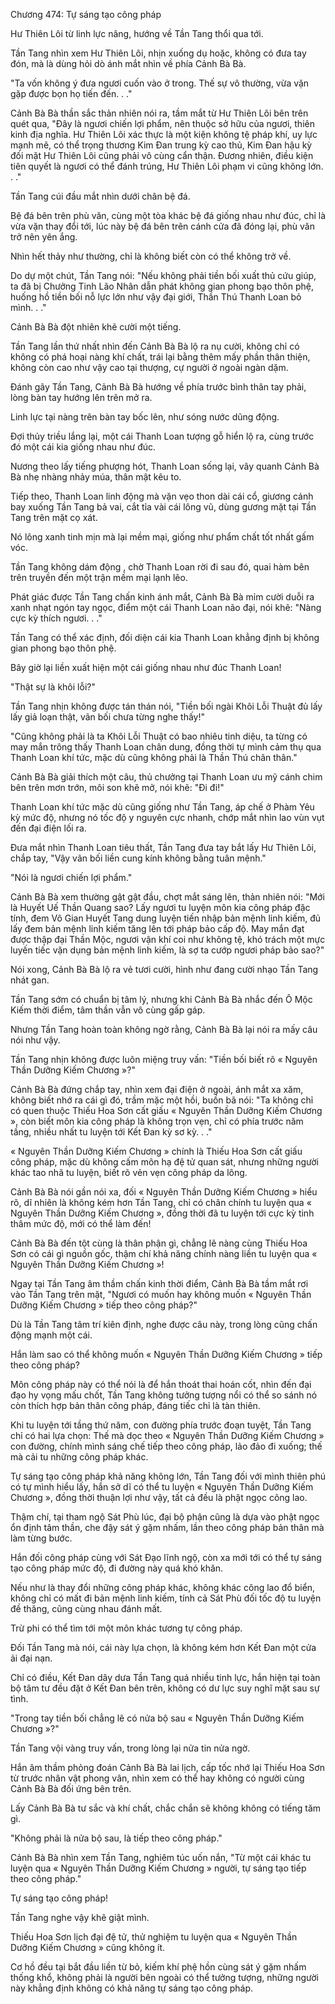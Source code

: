 




Chương 474: Tự sáng tạo công pháp


Hư Thiên Lôi từ linh lực nâng, hướng về Tần Tang thổi qua tới.

Tần Tang nhìn xem Hư Thiên Lôi, nhịn xuống dụ hoặc, không có đưa tay đón, mà là dùng hỏi dò ánh mắt nhìn về phía Cảnh Bà Bà.

"Ta vốn không ý đưa ngươi cuốn vào ở trong. Thế sự vô thường, vừa vặn gặp được bọn họ tiến đến. . ."

Cảnh Bà Bà thần sắc thản nhiên nói ra, tầm mắt từ Hư Thiên Lôi bên trên quét qua, "Đây là ngươi chiến lợi phẩm, nên thuộc sở hữu của ngươi, thiên kinh địa nghĩa. Hư Thiên Lôi xác thực là một kiện không tệ pháp khí, uy lực mạnh mẽ, có thể trọng thương Kim Đan trung kỳ cao thủ, Kim Đan hậu kỳ đối mặt Hư Thiên Lôi cũng phải vô cùng cẩn thận. Đương nhiên, điều kiện tiên quyết là ngươi có thể đánh trúng, Hư Thiên Lôi phạm vi cũng không lớn. . ."

Tần Tang cúi đầu mắt nhìn dưới chân bệ đá.

Bệ đá bên trên phù văn, cùng một tòa khác bệ đá giống nhau như đúc, chỉ là vừa vặn thay đổi tới, lúc này bệ đá bên trên cánh cửa đã đóng lại, phù văn trở nên yên ắng.

Nhìn hết thảy như thường, chỉ là không biết còn có thể không trở về.

Do dự một chút, Tần Tang nói: "Nếu không phải tiền bối xuất thủ cứu giúp, ta đã bị Chưởng Tinh Lão Nhân dẫn phát không gian phong bạo thôn phệ, huống hồ tiền bối nỗ lực lớn như vậy đại giới, Thần Thú Thanh Loan bỏ mình. . ."

Cảnh Bà Bà đột nhiên khẽ cười một tiếng.

Tần Tang lần thứ nhất nhìn đến Cảnh Bà Bà lộ ra nụ cười, không chỉ có không có phá hoại nàng khí chất, trái lại bằng thêm mấy phần thân thiện, không còn cao như vậy cao tại thượng, cự người ở ngoài ngàn dặm.

Đánh gãy Tần Tang, Cảnh Bà Bà hướng về phía trước bình thân tay phải, lòng bàn tay hướng lên trên mở ra.

Linh lực tại nàng trên bàn tay bốc lên, như sóng nước dũng động.

Đợi thủy triều lắng lại, một cái Thanh Loan tượng gỗ hiển lộ ra, cùng trước đó một cái kia giống nhau như đúc.

Nương theo lấy tiếng phượng hót, Thanh Loan sống lại, vây quanh Cảnh Bà Bà nhẹ nhàng nhảy múa, thân mật kêu to.

Tiếp theo, Thanh Loan linh động mà vặn vẹo thon dài cái cổ, giương cánh bay xuống Tần Tang bả vai, cắt tỉa vài cái lông vũ, dùng gương mặt tại Tần Tang trên mặt cọ xát.

Nó lông xanh tinh mịn mà lại mềm mại, giống như phẩm chất tốt nhất gấm vóc.

Tần Tang không dám động , chờ Thanh Loan rời đi sau đó, quai hàm bên trên truyền đến một trận mềm mại lạnh lẽo.

Phát giác được Tần Tang chấn kinh ánh mắt, Cảnh Bà Bà mỉm cười duỗi ra xanh nhạt ngón tay ngọc, điểm một cái Thanh Loan não đại, nói khẽ: "Nàng cực kỳ thích ngươi. . ."

Tần Tang có thể xác định, đối diện cái kia Thanh Loan khẳng định bị không gian phong bạo thôn phệ.

Bây giờ lại liền xuất hiện một cái giống nhau như đúc Thanh Loan!

"Thật sự là khôi lỗi?"

Tần Tang nhịn không được tán thán nói, "Tiền bối ngài Khôi Lỗi Thuật đủ lấy lấy giả loạn thật, vãn bối chưa từng nghe thấy!"

"Cũng không phải là ta Khôi Lỗi Thuật có bao nhiêu tinh diệu, ta từng có may mắn trông thấy Thanh Loan chân dung, đồng thời tự mình cảm thụ qua Thanh Loan khí tức, mặc dù cũng không phải là Thần Thú chân thân."

Cảnh Bà Bà giải thích một câu, thủ chưởng tại Thanh Loan ưu mỹ cánh chim bên trên mơn trớn, môi son khẽ mở, nói khẽ: "Đi đi!"

Thanh Loan khí tức mặc dù cũng giống như Tần Tang, áp chế ở Phàm Yêu kỳ mức độ, nhưng nó tốc độ y nguyên cực nhanh, chớp mắt nhìn lao vùn vụt đến đại điện lối ra.

Đưa mắt nhìn Thanh Loan tiêu thất, Tần Tang đưa tay bắt lấy Hư Thiên Lôi, chắp tay, "Vậy vãn bối liền cung kính không bằng tuân mệnh."

"Nói là ngươi chiến lợi phẩm."

Cảnh Bà Bà xem thường gật gật đầu, chợt mắt sáng lên, thản nhiên nói: "Mới là Huyết Uế Thần Quang sao? Lấy ngươi tu luyện môn kia công pháp đặc tính, đem Vô Gian Huyết Tang dung luyện tiến nhập bản mệnh linh kiếm, đủ lấy đem bản mệnh linh kiếm tăng lên tới pháp bảo cấp độ. May mắn đạt được thập đại Thần Mộc, ngươi vận khí coi như không tệ, khó trách một mực luyến tiếc vận dụng bản mệnh linh kiếm, là sợ ta cướp ngươi pháp bảo sao?"

Nói xong, Cảnh Bà Bà lộ ra vẻ tươi cười, hình như đang cười nhạo Tần Tang nhát gan.

Tần Tang sớm có chuẩn bị tâm lý, nhưng khi Cảnh Bà Bà nhắc đến Ô Mộc Kiếm thời điểm, tâm thần vẫn vô cùng gấp gáp.

Nhưng Tần Tang hoàn toàn không ngờ rằng, Cảnh Bà Bà lại nói ra mấy câu nói như vậy.

Tần Tang nhịn không được luôn miệng truy vấn: "Tiền bối biết rõ « Nguyên Thần Dưỡng Kiếm Chương »?"

Cảnh Bà Bà đứng chắp tay, nhìn xem đại điện ở ngoài, ánh mắt xa xăm, không biết nhớ ra cái gì đó, trầm mặc một hồi, buồn bã nói: "Ta không chỉ có quen thuộc Thiếu Hoa Sơn cất giấu « Nguyên Thần Dưỡng Kiếm Chương », còn biết môn kia công pháp là không trọn vẹn, chỉ có phía trước năm tầng, nhiều nhất tu luyện tới Kết Đan kỳ sơ kỳ. . ."

« Nguyên Thần Dưỡng Kiếm Chương » chính là Thiếu Hoa Sơn cất giấu công pháp, mặc dù không cấm môn hạ đệ tử quan sát, nhưng những người khác tao nhã tu luyện, biết rõ vẻn vẹn công pháp da lông.

Cảnh Bà Bà nói gần nói xa, đối « Nguyên Thần Dưỡng Kiếm Chương » hiểu rõ, dĩ nhiên là không kém hơn Tần Tang, chỉ có chân chính tu luyện qua « Nguyên Thần Dưỡng Kiếm Chương », đồng thời đã tu luyện tới cực kỳ tinh thâm mức độ, mới có thể làm đến!

Cảnh Bà Bà đến tột cùng là thân phận gì, chẳng lẽ nàng cùng Thiếu Hoa Sơn có cái gì nguồn gốc, thậm chí khả năng chính nàng liền tu luyện qua « Nguyên Thần Dưỡng Kiếm Chương »!

Ngay tại Tần Tang âm thầm chấn kinh thời điểm, Cảnh Bà Bà tầm mắt rơi vào Tần Tang trên mặt, "Ngươi có muốn hay không muốn « Nguyên Thần Dưỡng Kiếm Chương » tiếp theo công pháp?"

Dù là Tần Tang tâm trí kiên định, nghe được câu này, trong lòng cũng chấn động mạnh một cái.

Hắn làm sao có thể không muốn « Nguyên Thần Dưỡng Kiếm Chương » tiếp theo công pháp?

Môn công pháp này có thể nói là để hắn thoát thai hoán cốt, nhìn đến đại đạo hy vọng mấu chốt, Tần Tang không tưởng tượng nổi có thể so sánh nó còn thích hợp bản thân công pháp, đáng tiếc chỉ là tàn thiên.

Khi tu luyện tới tầng thứ năm, con đường phía trước đoạn tuyệt, Tần Tang chỉ có hai lựa chọn: Thế mà dọc theo « Nguyên Thần Dưỡng Kiếm Chương » con đường, chính mình sáng chế tiếp theo công pháp, lảo đảo đi xuống; thế mà cải tu những công pháp khác.

Tự sáng tạo công pháp khả năng không lớn, Tần Tang đối với mình thiên phú có tự mình hiểu lấy, hắn sở dĩ có thể tu luyện « Nguyên Thần Dưỡng Kiếm Chương », đồng thời thuận lợi như vậy, tất cả đều là phật ngọc công lao.

Thậm chí, tại tham ngộ Sát Phù lúc, đại bộ phận cũng là dựa vào phật ngọc ổn định tâm thần, che đậy sát ý gặm nhấm, lần theo công pháp bản thân mà làm từng bước.

Hắn đối công pháp cùng với Sát Đạo lĩnh ngộ, còn xa mới tới có thể tự sáng tạo công pháp mức độ, đi đường này quá khó khăn.

Nếu như là thay đổi những công pháp khác, không khác công lao đổ biển, không chỉ có mất đi bản mệnh linh kiếm, tính cả Sát Phù đối tốc độ tu luyện đề thăng, cũng cùng nhau đánh mất.

Trừ phi có thể tìm tới một môn khác tương tự công pháp.

Đối Tần Tang mà nói, cái này lựa chọn, là không kém hơn Kết Đan một cửa ải đại nạn.

Chỉ có điều, Kết Đan dây dưa Tần Tang quá nhiều tinh lực, hắn hiện tại toàn bộ tâm tư đều đặt ở Kết Đan bên trên, không có dư lực suy nghĩ mặt sau sự tình.

"Trong tay tiền bối chẳng lẽ có nửa bộ sau « Nguyên Thần Dưỡng Kiếm Chương »?"

Tần Tang vội vàng truy vấn, trong lòng lại nửa tin nửa ngờ.

Hắn âm thầm phỏng đoán Cảnh Bà Bà lai lịch, cấp tốc nhớ lại Thiếu Hoa Sơn từ trước nhân vật phong vân, nhìn xem có thể hay không có người cùng Cảnh Bà Bà đối ứng bên trên.

Lấy Cảnh Bà Bà tư sắc và khí chất, chắc chắn sẽ không không có tiếng tăm gì.

"Không phải là nửa bộ sau, là tiếp theo công pháp."

Cảnh Bà Bà nhìn xem Tần Tang, nghiêm túc uốn nắn, "Từ một cái khác tu luyện qua « Nguyên Thần Dưỡng Kiếm Chương » người, tự sáng tạo tiếp theo công pháp."

Tự sáng tạo công pháp!

Tần Tang nghe vậy khẽ giật mình.

Thiếu Hoa Sơn lịch đại đệ tử, thử nghiệm tu luyện qua « Nguyên Thần Dưỡng Kiếm Chương » cũng không ít.

Cơ hồ đều tại bắt đầu liền từ bỏ, kiếm khí phệ hồn cùng sát ý gặm nhấm thống khổ, không phải là người bên ngoài có thể tưởng tượng, những người này khẳng định không có khả năng tự sáng tạo công pháp.




